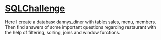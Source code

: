 # [SQLChallenge](https://github.com/rinkudave7/SQLChallenge/blob/main/Restaurant_insights)
Here I create a database dannys_diner with tables sales, menu, members. Then find answers of some important questions regarding restaurant with the help of filtering, sorting, joins and window functions.
